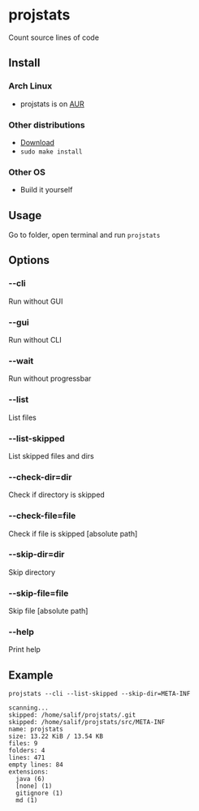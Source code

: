 # projstats
Count source lines of code

## Install

### Arch Linux

- projstats is on [AUR](https://aur.archlinux.org/packages/projstats/)

### Other distributions

- [Download](https://github.com/salifm/projstats/releases)
- `sudo make install`

### Other OS

- Build it yourself

## Usage

Go to folder, open terminal and run `projstats`

## Options

### --cli

Run without GUI

### --gui

Run without CLI

### --wait

Run without progressbar

### --list

List files

### --list-skipped

List skipped files and dirs

### --check-dir=dir

Check if directory is skipped

### --check-file=file

Check if file is skipped [absolute path]

### --skip-dir=dir

Skip directory

### --skip-file=file

Skip file [absolute path]

### --help

Print help

## Example

`projstats --cli --list-skipped --skip-dir=META-INF`

```
scanning...
skipped: /home/salif/projstats/.git
skipped: /home/salif/projstats/src/META-INF
name: projstats
size: 13.22 KiB / 13.54 KB
files: 9
folders: 4
lines: 471
empty lines: 84
extensions: 
  java (6)
  [none] (1)
  gitignore (1)
  md (1)
```
